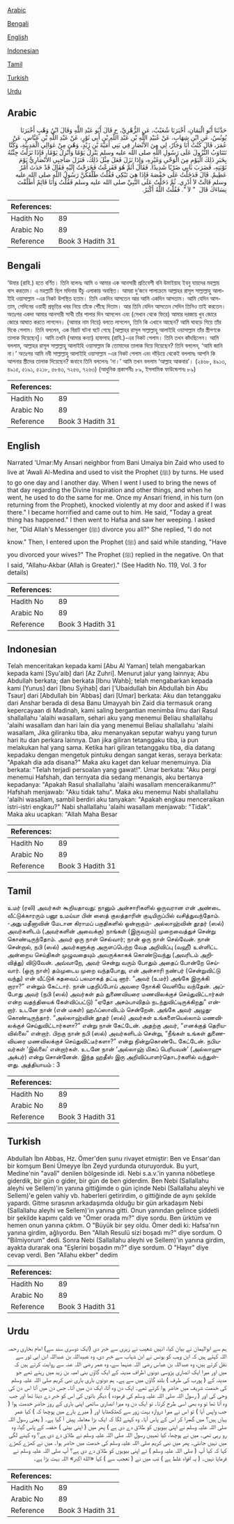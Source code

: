 [Arabic](#arabic)

[Bengali](#bengali)

[English](#english)

[Indonesian](#indonesian)

[Tamil](#tamil)

[Turkish](#turkish)

[Urdu](#urdu)

## Arabic


<div dir="rtl" lang="ar" style={{fontSize:'larger',backgroundColor:'#f8f9fa',padding:20}}>
حَدَّثَنَا أَبُو الْيَمَانِ، أَخْبَرَنَا شُعَيْبٌ، عَنِ الزُّهْرِيِّ، ح قَالَ أَبُو عَبْدِ اللَّهِ وَقَالَ ابْنُ وَهْبٍ أَخْبَرَنَا يُونُسُ، عَنِ ابْنِ شِهَابٍ، عَنْ عُبَيْدِ اللَّهِ بْنِ عَبْدِ اللَّهِ بْنِ أَبِي ثَوْرٍ، عَنْ عَبْدِ اللَّهِ بْنِ عَبَّاسٍ، عَنْ عُمَرَ، قَالَ كُنْتُ أَنَا وَجَارٌ، لِي مِنَ الأَنْصَارِ فِي بَنِي أُمَيَّةَ بْنِ زَيْدٍ، وَهْىَ مِنْ عَوَالِي الْمَدِينَةِ، وَكُنَّا نَتَنَاوَبُ النُّزُولَ عَلَى رَسُولِ اللَّهِ صلى الله عليه وسلم يَنْزِلُ يَوْمًا وَأَنْزِلُ يَوْمًا، فَإِذَا نَزَلْتُ جِئْتُهُ بِخَبَرِ ذَلِكَ الْيَوْمِ مِنَ الْوَحْىِ وَغَيْرِهِ، وَإِذَا نَزَلَ فَعَلَ مِثْلَ ذَلِكَ، فَنَزَلَ صَاحِبِي الأَنْصَارِيُّ يَوْمَ نَوْبَتِهِ، فَضَرَبَ بَابِي ضَرْبًا شَدِيدًا‏.‏ فَقَالَ أَثَمَّ هُوَ فَفَزِعْتُ فَخَرَجْتُ إِلَيْهِ فَقَالَ قَدْ حَدَثَ أَمْرٌ عَظِيمٌ‏.‏ قَالَ فَدَخَلْتُ عَلَى حَفْصَةَ فَإِذَا هِيَ تَبْكِي فَقُلْتُ طَلَّقَكُنَّ رَسُولُ اللَّهِ صلى الله عليه وسلم قَالَتْ لاَ أَدْرِي‏.‏ ثُمَّ دَخَلْتُ عَلَى النَّبِيِّ صلى الله عليه وسلم فَقُلْتُ وَأَنَا قَائِمٌ أَطَلَّقْتَ نِسَاءَكَ قَالَ ‏ "‏ لاَ ‏"‏‏.‏ فَقُلْتُ اللَّهُ أَكْبَرُ‏.‏
</div>
<div style={{backgroundColor:'#f8f9fa',padding:20, marginBottom: 10}}><table> <thead> <tr> <th>References:</th> <th></th> </tr> </thead> <tbody><tr><td>Hadith No</td><td>89</td></tr><tr><td>Arabic No</td><td>89</td></tr><tr><td>Reference</td><td>Book 3 Hadith 31</td></tr></tbody></table></div>

## Bengali


<div dir="ltr" lang="bn" style={{fontSize:'larger',backgroundColor:'#f8f9fa',padding:20}}>
‘উমার (রাযি.) হতে বর্ণিত। তিনি বলেনঃ আমি ও আমার এক আনসারী প্রতিবেশী বনি উমাইয়াহ ইবনু যায়দের মহল্লায় বাস করতাম। এ মহল্লাটি ছিল মদিনার উঁচু এলাকায় অবস্থিত। আমরা দু’জনে পালাক্রমে আল্লাহর রাসূল সাল্লাল্লাহু আলাইহি ওয়াসাল্লাম -এর নিকট উপস্থিত হতাম। তিনি একদিন আসতেন আর আমি একদিন আসতাম। আমি যেদিন আসতাম, সেদিনের ওয়াহী প্রভৃতির খবর নিয়ে তাঁকে পৌঁছে দিতাম। আর তিনি যেদিন আসতেন সেদিন তিনিও তাই করতেন। অতঃপর একদা আমার আনসারী সাথী তাঁর পালার দিন আসলেন এবং (সেখান থেকে ফিরে) আমার দরজায় খুব জোরে জোরে আঘাত করতে লাগলেন। (আমার নাম নিয়ে) বলতে লাগলেন, তিনি কি এখানে আছেন? আমি ঘাবড়ে গিয়ে তাঁর দিকে গেলাম। তিনি বললেন, এক বিরাট ঘটনা ঘটে গেছে [আল্লাহর রাসূল সাল্লাল্লাহু আলাইহি ওয়াসাল্লাম তাঁর স্ত্রীগণকে তালাক দিয়েছেন]। আমি তখনি (আমার কন্যা) হাফসাহ (রাযি.)-এর নিকট গেলাম। তিনি তখন কাঁদছিলেন। আমি বললাম, আল্লাহর রাসূল সাল্লাল্লাহু আলাইহি ওয়াসাল্লাম কি তোমাদের তালাক দিয়ে দিয়েছেন? তিনি বললেন, ‘আমি জানি না।’ অতঃপর আমি নবী সাল্লাল্লাহু আলাইহি ওয়াসাল্লাম -এর নিকট গেলাম এবং দাঁড়িয়ে থেকেই বললামঃ আপনি কি আপনার স্ত্রীদের তালাক দিয়েছেন? জবাবে তিনি বললেনঃ ‘না।’ আমি তখন বললাম ‘আল্লাহ আকবার’। (২৪৬৮, ৪৯১৩, ৪৯১৫, ৫১৯১, ৫২১৮, ৫৮৪৩, ৭২৫৬, ৭২৬৩) (আধুনিক প্রকাশনীঃ ৮৯, ইসলামিক ফাউন্ডেশনঃ ৮৯)
</div>
<div style={{backgroundColor:'#f8f9fa',padding:20, marginBottom: 10}}><table> <thead> <tr> <th>References:</th> <th></th> </tr> </thead> <tbody><tr><td>Hadith No</td><td>89</td></tr><tr><td>Arabic No</td><td>89</td></tr><tr><td>Reference</td><td>Book 3 Hadith 31</td></tr></tbody></table></div>

## English


<div dir="ltr" lang="en" style={{fontSize:'larger',backgroundColor:'#f8f9fa',padding:20}}>
Narrated 'Umar:My Ansari neighbor from Bani Umaiya bin Zaid who used to live at 'Awali Al-Medina and used to visit the Prophet (ﷺ) by turns. He used to go one day and I another day. When I went I used to bring the news of that day regarding the Divine Inspiration and other things, and when he went, he used to do the same for me. Once my Ansari friend, in his turn (on returning from the Prophet), knocked violently at my door and asked if I was there." I became horrified and came out to him. He said, "Today a great thing has happened." I then went to Hafsa and saw her weeping. I asked her, "Did Allah's Messenger (ﷺ) divorce you all?" She replied, "I do not know." Then, I entered upon the Prophet (ﷺ) and said while standing, "Have you divorced your wives?" The Prophet (ﷺ) replied in the negative. On that I said, "Allahu-Akbar (Allah is Greater)." (See Hadith No. 119, Vol. 3 for details)
</div>
<div style={{backgroundColor:'#f8f9fa',padding:20, marginBottom: 10}}><table> <thead> <tr> <th>References:</th> <th></th> </tr> </thead> <tbody><tr><td>Hadith No</td><td>89</td></tr><tr><td>Arabic No</td><td>89</td></tr><tr><td>Reference</td><td>Book 3 Hadith 31</td></tr></tbody></table></div>

## Indonesian


<div dir="ltr" lang="id" style={{fontSize:'larger',backgroundColor:'#f8f9fa',padding:20}}>
Telah menceritakan kepada kami [Abu Al Yaman] telah mengabarkan kepada kami [Syu'aib] dari [Az Zuhri]. Menurut jalur yang lainnya; Abu Abdullah berkata; dan berkata [Ibnu Wahb]; telah mengabarkan kepada kami [Yunus] dari [Ibnu Syihab] dari ['Ubaidullah bin Abdullah bin Abu Tsaur] dari [Abdullah bin 'Abbas] dari [Umar] berkata: Aku dan tetanggaku dari Anshar berada di desa Banu Umayyah bin Zaid dia termasuk orang kepercayaan di Madinah, kami saling bergantian menimba ilmu dari Rasul shallallahu 'alaihi wasallam, sehari aku yang menemui Beliau shallallahu 'alaihi wasallam dan hari lain dia yang menemui Beliau shallallahu 'alaihi wasallam, Jika giliranku tiba, aku menanyakan seputar wahyu yang turun hari itu dan perkara lainnya. Dan jika giliran tetanggaku tiba, ia pun melakukan hal yang sama. Ketika hari giliran tetanggaku tiba, dia datang kepadaku dengan mengetuk pintuku dengan sangat keras, seraya berkata: "Apakah dia ada disana?" Maka aku kaget dan keluar menemuinya. Dia berkata: "Telah terjadi persoalan yang gawat!". Umar berkata: "Aku pergi menemui Hafshah, dan ternyata dia sedang menangis, aku bertanya kepadanya: "Apakah Rasul shallallahu 'alaihi wasallam menceraikanmu?" Hafshah menjawab: "Aku tidak tahu". Maka aku menemui Nabi shallallahu 'alaihi wasallam, sambil berdiri aku tanyakan: "Apakah engkau menceraikan istri-istri engkau?" Nabi shallallahu 'alaihi wasallam menjawab: "Tidak". Maka aku ucapkan: "Allah Maha Besar
</div>
<div style={{backgroundColor:'#f8f9fa',padding:20, marginBottom: 10}}><table> <thead> <tr> <th>References:</th> <th></th> </tr> </thead> <tbody><tr><td>Hadith No</td><td>89</td></tr><tr><td>Arabic No</td><td>89</td></tr><tr><td>Reference</td><td>Book 3 Hadith 31</td></tr></tbody></table></div>

## Tamil


<div dir="ltr" lang="ta" style={{fontSize:'larger',backgroundColor:'#f8f9fa',padding:20}}>
உமர் (ரலி) அவர்கள் கூறியதாவது: நானும் அன்சாரிகளில் ஒருவரான என் அண்டை வீட்டுக்காரரும் பனூ உமய்யா பின் ஸைத் குலத்தாரின் குடியிருப்பில் வசித்துவந்தோம். -அது மதீனாவின் மேடான கிராமப் பகுதிகளில் ஒன்றாகும்- அல்லாஹ்வின் தூதர் (ஸல்) அவர்களிடம் (அவர்களின் அவைக்கு) நாங்கள் (இருவரும்) முறைவைத்துச் சென்று கொண்டிருந்தோம். அவர் ஒரு நாள் செல்வார்; நான் ஒரு நாள் செல்வேன். நான் சென்றால், நபி (ஸல்) அவர்களுக்கு அருளப்பெற்ற வேத அறிவிப்பு (வஹீ) உள்ளிட்ட அன்றைய செய்திகள் முழுவதையும் அவருக்காகக் கொண்டுவந்து (அவரிடம் அறிவித்து) விடுவேன். அவ்வாறே, அவர் சென்று வரும் போதும் அதைப் போன்றே செய்வார். (ஒரு நாள்) தம்முடைய முறை வந்தபோது, என் அன்சாரி நண்பர் (சென்றுவிட்டு வந்து) என் வீட்டுக் கதவைப் பலமாகத் தட்டி னார். “அவர் (உமர்) அங்கே இருக்கி றாரா?” என்றும் கேட்டார். நான் பதறிப்போய் அவரை நோக்கி வெளியே வந்தேன். அப்போது அவர் (நபி (ஸல்) அவர்கள் தம் துணைவியரை மணவிலக்குச் செய்துவிட்டார்கள் என்ற வதந்தியைக் கேள்விப்பட்டு) “ஏதோ அசம்பாவிதம் நடந்துவிட்டிருக்கிறது” என்றார். உடனே நான் (என் மகள்) ஹஃப்ஸாவிடம் சென்றேன். அங்கே அவர் அழுதுகொண்டிருந்தார். “அல்லாஹ்வின் தூதர் (ஸல்) அவர்கள் உங்களையெல்லாம் மணவிலக்குச் செய்துவிட்டார்களா?” என்று நான் கேட்டேன். அதற்கு அவர், “எனக்குத் தெரியவில்லை” என்றார். பிறகு நான் நபி (ஸல்) அவர்களிடம் சென்று, “நீங்கள் உங்கள் துணைவியரை மணவிலக்குச் செய்துவிட்டீர்களா?” என்று நின்றுகொண்டே கேட்டேன். நபியவர்கள் ‘இல்லை’ என்றார்கள். உடனே நான் ‘அல்லாஹ் மிகப் பெரியவன்’ (அல்லாஹு அக்பர்) என்று சொன்னேன். இந்த ஹதீஸ் இரு அறிவிப்பாளர்தொடர்களில் வந்துள்ளது. அத்தியாயம் : 3
</div>
<div style={{backgroundColor:'#f8f9fa',padding:20, marginBottom: 10}}><table> <thead> <tr> <th>References:</th> <th></th> </tr> </thead> <tbody><tr><td>Hadith No</td><td>89</td></tr><tr><td>Arabic No</td><td>89</td></tr><tr><td>Reference</td><td>Book 3 Hadith 31</td></tr></tbody></table></div>

## Turkish


<div dir="ltr" lang="tr" style={{fontSize:'larger',backgroundColor:'#f8f9fa',padding:20}}>
Abdullah İbn Abbas, Hz. Ömer'den şunu rivayet etmiştir: Ben ve Ensar'dan bir komşum Beni Ümeyye İbn Zeyd yurdunda oturuyor­duk. Bu yurt, Medine'nin "avalî" denilen bölgesinde idi. Nebi s.a.v.'in yanına nöbetleşe giderdik, bir gün o gider, bir gün de ben giderdim. Ben Nebi (Sallallahu aleyhi ve Sellem)'in yanına gittiğimde o gün içinde Nebi (Sallallahu aleyhi ve Sellem)'e gelen vahiy vb. haberleri getirirdim, o gittiğinde de aynı şekilde yapardı. Gitme sırasının arkadaşımda olduğu bir gün arkadaşım Nebi (Sallallahu aleyhi ve Sellem)'in yanına gitti. Onun yanından gelince şiddetli bir şekilde kapımı çaldı ve "Ömer orada mı?" diye sordu. Ben ürktüm ve hemen onun yanına çıktım. O "Büyük bir şey oldu. Ömer dedi ki: Hafsa'nın yanına girdim, ağlıyordu. Ben "Allah Resulü sizi boşadı mı?" diye sordum. O "Bilmiyorum" dedi. Sonra Nebi (Sallallahu aleyhi ve Sellem)'in yanına girdim, ayakta durarak ona "Eşlerini boşadın mı?" diye sordum. O "Hayır" diye cevap verdi. Ben "Allahu ekber" dedim
</div>
<div style={{backgroundColor:'#f8f9fa',padding:20, marginBottom: 10}}><table> <thead> <tr> <th>References:</th> <th></th> </tr> </thead> <tbody><tr><td>Hadith No</td><td>89</td></tr><tr><td>Arabic No</td><td>89</td></tr><tr><td>Reference</td><td>Book 3 Hadith 31</td></tr></tbody></table></div>

## Urdu


<div dir="rtl" lang="ur" style={{fontSize:'larger',backgroundColor:'#f8f9fa',padding:20}}>
ہم سے ابوالیمان نے بیان کیا، انہیں شعیب نے زہری سے خبر دی (ایک دوسری سند سے) امام بخاری رحمہ اللہ کہتے ہیں کہ ابن وہب کو یونس نے ابن شہاب سے خبر دی، وہ عبیداللہ بن عبداللہ ابن ابی ثور سے نقل کرتے ہیں، وہ عبداللہ بن عباس رضی اللہ عنہما سے، وہ عمر رضی اللہ عنہ سے روایت کرتے ہیں کہ میں اور میرا ایک انصاری پڑوسی دونوں اطراف مدینہ کے ایک گاؤں بنی امیہ بن زید میں رہتے تھے جو مدینہ کے ( پورب کی طرف ) بلند گاؤں میں سے ہے۔ ہم دونوں باری باری نبی کریم صلی اللہ علیہ وسلم کی خدمت شریف میں حاضر ہوا کرتے تھے۔ ایک دن وہ آتا، ایک دن میں آتا۔ جس دن میں آتا اس دن کی وحی کی اور ( رسول اللہ صلی اللہ علیہ وسلم کی فرمودہ ) دیگر باتوں کی اس کو خبر دے دیتا تھا اور جب وہ آتا تھا تو وہ بھی اسی طرح کرتا۔ تو ایک دن وہ میرا انصاری ساتھی اپنی باری کے روز حاضر خدمت ہوا ( جب واپس آیا ) تو اس نے میرا دروازہ بہت زور سے کھٹکھٹایا اور ( میرے بارے میں پوچھا کہ ) کیا عمر یہاں ہیں؟ میں گھبرا کر اس کے پاس آیا۔ وہ کہنے لگا کہ ایک بڑا معاملہ پیش آ گیا ہے۔ ( یعنی رسول اللہ صلی اللہ علیہ وسلم نے اپنی بیویوں کو طلاق دے دی ہے ) پھر میں ( اپنی بیٹی ) حفصہ کے پاس گیا، وہ رو رہی تھی۔ میں نے پوچھا، کیا تمہیں رسول اللہ صلی اللہ علیہ وسلم نے طلاق دے دی ہے؟ وہ کہنے لگی میں نہیں جانتی۔ پھر میں نبی کریم صلی اللہ علیہ وسلم کی خدمت میں حاضر ہوا۔ میں نے کھڑے کھڑے کہا کہ کیا آپ ( صلی اللہ علیہ وسلم ) نے اپنی بیویوں کو طلاق دے دی ہے؟ آپ صلی اللہ علیہ وسلم نے فرمایا نہیں۔ ( یہ افواہ غلط ہے ) تب میں نے ( تعجب سے ) کہا «الله اكبر» اللہ بہت بڑا ہے۔
</div>
<div style={{backgroundColor:'#f8f9fa',padding:20, marginBottom: 10}}><table> <thead> <tr> <th>References:</th> <th></th> </tr> </thead> <tbody><tr><td>Hadith No</td><td>89</td></tr><tr><td>Arabic No</td><td>89</td></tr><tr><td>Reference</td><td>Book 3 Hadith 31</td></tr></tbody></table></div>